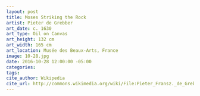 ```yaml
---
layout: post
title: Moses Striking the Rock
artist: Pieter de Grebber
art_date: c. 1630
art_type: Oil on Canvas
art_height: 132 cm
art_width: 165 cm
art_location: Musée des Beaux-Arts, France
image: 10-28.jpg
date: 2016-10-28 12:00:00 -05:00
categories:
tags:
cite_author: Wikipedia
cite_url: http://commons.wikimedia.org/wiki/File:Pieter_Fransz._de_Grebber_-_Moses_Striking_the_Rock_-_WGA10392.jpg
---
```

